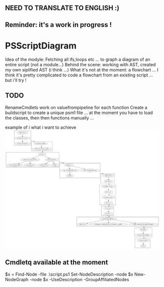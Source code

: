 ## NEED TO TRANSLATE TO ENGLISH :)
## Reminder: it's a work in progress !

# PSScriptDiagram
Idea of the modyle: Fetching all ifs,loops etc ... to graph a diagram of an entire script (not a module...)
Behind the scene: working with AST, created my own siplified AST (i think ...) 
What it's not at the moment: a flowchart ... I think it's pretty complicated to code a flowchart from an existing script ... but i'll try !

## TODO
RenameCmdlets
work on valuefrompipeline for each function
Create a buildscript to create a unique psm1 file ... at the moment you have to load the classes, then then functions manually ...

example of i what i want to achieve
![plopy](Images/sample_subgraphs_lastchild_to_firstparent.png)


## Cmdletq available at the moment
$x = Find-Node -file .\script.ps1
Set-NodeDescription -node $x
New-NodeGraph -node $x -UseDescription -GroupAffiliatedNodes


